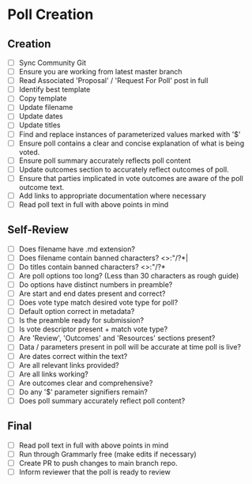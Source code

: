 
# Poll Creation

## Creation

- [ ] Sync Community Git
- [ ] Ensure you are working from latest master branch
- [ ] Read Associated 'Proposal' / 'Request For Poll' post in full
- [ ] Identify best template
- [ ] Copy template
- [ ] Update filename
- [ ] Update dates
- [ ] Update titles
- [ ] Find and replace instances of parameterized values marked with '$'
- [ ] Ensure poll contains a clear and concise explanation of what is being voted.
- [ ] Ensure poll summary accurately reflects poll content
- [ ] Update outcomes section to accurately reflect outcomes of poll.
- [ ] Ensure that parties implicated in vote outcomes are aware of the poll outcome text.
- [ ] Add links to appropriate documentation where necessary
- [ ] Read poll text in full with above points in mind

## Self-Review

- [ ] Does filename have .md extension?
- [ ] Does filename contain banned characters? <>:"/\?*|
- [ ] Do titles contain banned characters?  <>:"/\?*
- [ ] Are poll options too long?  (Less than 30 characters as rough guide)
- [ ] Do options have distinct numbers in preamble?
- [ ] Are start and end dates present and correct?
- [ ] Does vote type match desired vote type for poll?
- [ ] Default option correct in metadata?
- [ ] Is the preamble ready for submission?
- [ ] Is vote descriptor present + match vote type?
- [ ] Are 'Review', 'Outcomes' and 'Resources' sections present?
- [ ] Data / parameters present in poll will be accurate at time poll is live?
- [ ] Are dates correct within the text?
- [ ] Are all relevant links provided?
- [ ] Are all links working?
- [ ] Are outcomes clear and comprehensive?
- [ ] Do any '$' parameter signifiers remain?
- [ ] Does poll summary accurately reflect poll content?

## Final

- [ ] Read poll text in full with above points in mind
- [ ] Run through Grammarly free (make edits if necessary)
- [ ] Create PR to push changes to main branch repo.
- [ ] Inform reviewer that the poll is ready to review